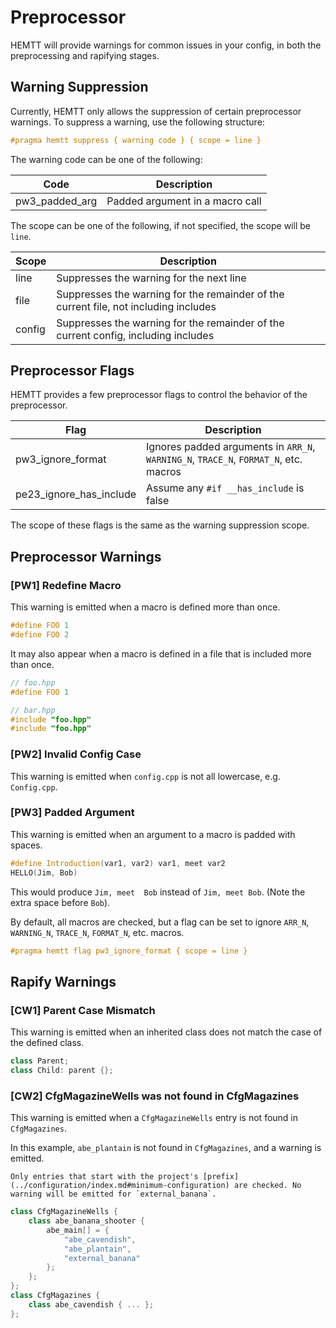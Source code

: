 # Preprocessor

HEMTT will provide warnings for common issues in your config, in both the preprocessing and rapifying stages.

## Warning Suppression

Currently, HEMTT only allows the suppression of certain preprocessor warnings. To suppress a warning, use the following structure:

```cpp
#pragma hemtt suppress { warning code } { scope = line }
```

The warning code can be one of the following:

| Code | Description |
| ---- | ----------- |
| pw3_padded_arg | Padded argument in a macro call |

The scope can be one of the following, if not specified, the scope will be `line`.

| Scope | Description |
| ----- | ----------- |
| line | Suppresses the warning for the next line |
| file | Suppresses the warning for the remainder of the current file, not including includes |
| config | Suppresses the warning for the remainder of the current config, including includes |

## Preprocessor Flags

HEMTT provides a few preprocessor flags to control the behavior of the preprocessor.

| Flag | Description |
| ---- | ----------- |
| pw3_ignore_format | Ignores padded arguments in `ARR_N`, `WARNING_N`, `TRACE_N`, `FORMAT_N`, etc. macros |
| pe23_ignore_has_include| Assume any `#if __has_include` is false |

The scope of these flags is the same as the warning suppression scope.

## Preprocessor Warnings

### [PW1] Redefine Macro

This warning is emitted when a macro is defined more than once.

```cpp
#define FOO 1
#define FOO 2
```

It may also appear when a macro is defined in a file that is included more than once.

```cpp
// foo.hpp
#define FOO 1

// bar.hpp
#include "foo.hpp"
#include "foo.hpp"
```

### [PW2] Invalid Config Case

This warning is emitted when `config.cpp` is not all lowercase, e.g. `Config.cpp`.

### [PW3] Padded Argument

This warning is emitted when an argument to a macro is padded with spaces.

```cpp
#define Introduction(var1, var2) var1, meet var2
HELLO(Jim, Bob)
```

This would produce `Jim, meet  Bob` instead of `Jim, meet Bob`. (Note the extra space before `Bob`).

By default, all macros are checked, but a flag can be set to ignore `ARR_N`, `WARNING_N`, `TRACE_N`, `FORMAT_N`, etc. macros.

```cpp
#pragma hemtt flag pw3_ignore_format { scope = line }
```

## Rapify Warnings

### [CW1] Parent Case Mismatch

This warning is emitted when an inherited class does not match the case of the defined class.

```cpp
class Parent;
class Child: parent {};
```

### [CW2] CfgMagazineWells was not found in CfgMagazines

This warning is emitted when a `CfgMagazineWells` entry is not found in `CfgMagazines`.

In this example, `abe_plantain` is not found in `CfgMagazines`, and a warning is emitted.

```admonish note title=""
Only entries that start with the project's [prefix](../configuration/index.md#minimum-configuration) are checked. No warning will be emitted for `external_banana`.
```

```cpp
class CfgMagazineWells {
    class abe_banana_shooter {
        abe_main[] = {
            "abe_cavendish",
            "abe_plantain",
            "external_banana"
        };
    };
};
class CfgMagazines {
    class abe_cavendish { ... };
};
```

